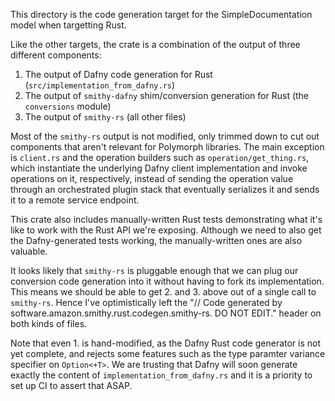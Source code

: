 This directory is the code generation target for the SimpleDocumentation model when targetting Rust.

Like the other targets, the crate is a combination of the output of three different components:

1. The output of Dafny code generation for Rust (`src/implementation_from_dafny.rs`)
2. The output of `smithy-dafny` shim/conversion generation for Rust (the `conversions` module)
3. The output of `smithy-rs` (all other files)

Most of the `smithy-rs` output is not modified,
only trimmed down to cut out components that aren't relevant for Polymorph libraries.
The main exception is `client.rs` and the operation builders such as `operation/get_thing.rs`,
which instantiate the underlying Dafny client implementation and invoke operations on it, respectively,
instead of sending the operation value through an orchestrated plugin stack
that eventually serializes it and sends it to a remote service endpoint.

This crate also includes manually-written Rust tests demonstrating what it's like
to work with the Rust API we're exposing.
Although we need to also get the Dafny-generated tests working,
the manually-written ones are also valuable.

It looks likely that `smithy-rs` is pluggable enough that we can plug our conversion code generation
into it without having to fork its implementation.
This means we should be able to get 2. and 3. above out of a single call to `smithy-rs`.
Hence I've optimistically left the "// Code generated by software.amazon.smithy.rust.codegen.smithy-rs. DO NOT EDIT."
header on both kinds of files.

Note that even 1. is hand-modified, as the Dafny Rust code generator is not yet complete,
and rejects some features such as the type paramter variance specifier on `Option<+T>`.
We are trusting that Dafny will soon generate exactly the content of `implementation_from_dafny.rs`
and it is a priority to set up CI to assert that ASAP.
